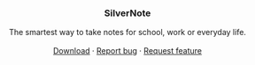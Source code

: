 
<h3 align="center">SilverNote</h3>

<p align="center">
  The smartest way to take notes for school, work or everyday life.
  <br>
  <br>
  <a href="https://github.com/achapweske/silvernote/releases/download/v2.0/InstallSilverNote.zip">Download</a>
  ·
  <a href="https://github.com/achapweske/silvernote/issues/new?template=bug.md">Report bug</a>
  ·
  <a href="https://github.com/twbs/bootstrap/issues/new?template=feature.md&labels=feature">Request feature</a>
</p>

